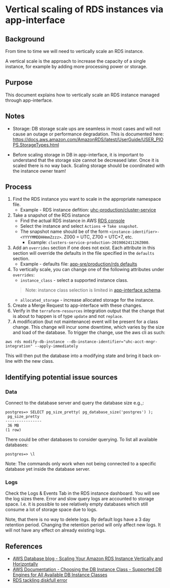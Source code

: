 # Vertical scaling of RDS instances via app-interface

## Background

From time to time we will need to vertically scale an RDS instance.

A vertical scale is the approach to increase the capacity of a single instance, for example by adding more processing power or storage.

## Purpose

This document explains how to vertically scale an RDS instance managed through app-interface.

## Notes

* Storage: DB storage scale ups are seamless in most cases and will not cause an outage or performance degradation. This is documented here: https://docs.aws.amazon.com/AmazonRDS/latest/UserGuide/USER_PIOPS.StorageTypes.html

* Before scaling storage in DB in app-interface, it is important to understand that the storage size cannot be decreased later. Once it is scaled there is no way back. Scaling storage should be coordinated with the instance owner team!

## Process

1. Find the RDS instance you want to scale in the appropriate namespace file.
    * Example - RDS instance defition: [uhc-production/cluster-service](/data/services/ocm/namespaces/uhc-production.yml#L56)
2. Take a snapshot of the RDS instance
    * Find the actual RDS instance in AWS [RDS console](https://console.aws.amazon.com/rds/home?region=us-east-1#databases:)
    * Select the instance and select `Actions` -> `Take snapshot`.
    * The snapshot name should be of the form `<instance-identifier>-<YYYYMMDDHHmmZzzz>`.  Z000 = UTC, Z700 = UTC+7, etc.
        * Example: `clusters-service-production-201906241126Z000`.
3. Add an `overrides` section if one does not exist. Each attribute in this section will override the defaults in the file specified in the `defaults` section.
    * Example - defaults file: [app-sre/production/rds defaults](/resources/terraform/resources/app-sre/production/rds-1.yml)
4. To vertically scale, you can change one of the following attributes under `overrides`:
    * `instance_class` - select a supported instance class.
    > Note: instance class selection is limited in [app-interface schema](https://github.com/app-sre/qontract-schemas/blob/7780755424781d8b88839d2c37e32ccb45fc52da/schemas/openshift/terraform-resource-1.yml#L198-L221).
    * `allocated_storage` - increase allocated storage for the instance.
5. Create a Merge Request to app-interface with these changes.
6. Verify in the `terraform-resources` integration output that the change that is about to happen is of type `update` and not `replace`.
7. A modification (but not maintenance) event will be present for a class change. This change will incur some downtime, which varies by the size and load of the database. To trigger the change, use the aws cli as such:  
```
aws rds modify-db-instance --db-instance-identifier="uhc-acct-mngr-integration" --apply-immediately
```  

This will then put the database into a modifying state and bring it back on-line with the new class.

## Identifying potential issue sources

### Data

Connect to the database server and query the database size e.g.,:

```
postgres=> SELECT pg_size_pretty( pg_database_size('postgres') );
 pg_size_pretty 
----------------
 36 MB
(1 row)
```

There could be other databases to consider querying. To list all available databases:

```
postgres=> \l
```

Note: The commands only work when not being connected to a specific database yet inside the database server.

### Logs

Check the Logs & Events Tab in the RDS instance dashboard. You will see the log sizes there.
Error and slow query logs are accounted to storage space. I.e. it is possible to see relatively
empty databases which still consume a lot of storage space due to logs.

Note, that there is no way to delete logs. By default logs have a 3 day retention period.
Changing the retention period will only affect new logs. It will not have any effect on
already existing logs.


## References

* [AWS Database blog - Scaling Your Amazon RDS Instance Vertically and Horizontally](https://aws.amazon.com/blogs/database/scaling-your-amazon-rds-instance-vertically-and-horizontally/)
* [AWS Documentation - Choosing the DB Instance Class - Supported DB Engines for All Available DB Instance Classes](https://docs.aws.amazon.com/AmazonRDS/latest/UserGuide/Concepts.DBInstanceClass.html#Concepts.DBInstanceClass.Support)
* [RDS tackling diskfull error](https://aws.amazon.com/premiumsupport/knowledge-center/diskfull-error-rds-postgresql/)

